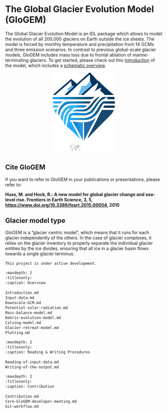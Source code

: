 # The Global Glacier Evolution Model (GloGEM)

The Global Glacier Evolution Model is an IDL package which allows to model the evolution of all 200,000 glaciers on Earth outside the ice sheets. 
The model is forced by monthly temperature and precipitation from 14 GCMs and three emission scenarios. In contrast to previous global-scale glacier models, 
GloGEM includes mass loss due to frontal ablation of marine-terminating glaciers. To get started, please check out this [Introduction](00.-Introduction.md) of the model, 
which includes a [schematic overview](00.-Introduction.md#schematic-overview).

<p align="center">
    <img src="images/GloGEM_logo_white.png" alt="GloGEM Logo" width="200"/>
</p>

## Cite GloGEM

If you want to refer to GloGEM in your publications or presentations, please refer to:

**Huss, M. and Hock, R.: A new model for global glacier change and sea-level rise. Frontiers in Earth Science, 3, 5, https://www.doi.org/10.3389/feart.2015.00054, 2015**

## Glacier model type

GloGEM is a “glacier centric model”, which means that it runs for each glacier independently of the others. In the case of glacier complexes, 
it relies on the glacier inventory to properly separate the individual glacier entities by the ice divides, ensuring that all ice in a glacier 
basin flows towards a single glacier terminus.

```{note}
This project is under active development.
```

```{toctree}
:maxdepth: 2
:titlesonly:
:caption: Overview

Introduction.md
Input-data.md
Downscale-GCM.md
Potential-solar-radiation.md
Mass-balance-model.md
Debris-evolution-model.md
Calving-model.md
Glacier-retreat-model.md
Plotting.md
```

```{toctree}
:maxdepth: 2
:titlesonly:
:caption: Reading & Writing Procedures

Reading-of-input-data.md
Writing-of-the-output.md
```

```{toctree}
:maxdepth: 2
:titlesonly:
:caption: Contribution

Contribution.md
Core-GloGEM-developer-meeting.md
Git-workflow.md
```
